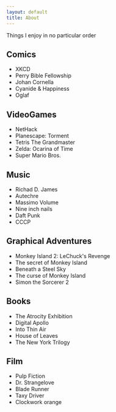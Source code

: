 ```yaml
---
layout: default
title: About
---
```


Things I enjoy in no particular order

## Comics
* XKCD
* Perry Bible Fellowship
* Johan Cornella
* Cyanide & Happiness
* Oglaf

## VideoGames
* NetHack
* Planescape: Torment
* Tetris The Grandmaster
* Zelda: Ocarina of Time
* Super Mario Bros.

## Music
* Richad D. James
* Autechre
* Massimo Volume
* Nine inch nails
* Daft Punk
* CCCP

## Graphical Adventures
* Monkey Island 2: LeChuck's Revenge
* The secret of Monkey Island
* Beneath a Steel Sky
* The curse of Monkey Island
* Simon the Sorcerer 2

## Books
* The Atrocity Exhibition
* Digital Apollo
* Into Thin Air
* House of Leaves
* The New York Trilogy

## Film
* Pulp Fiction
* Dr. Strangelove
* Blade Runner
* Taxy Driver
* Clockwork orange